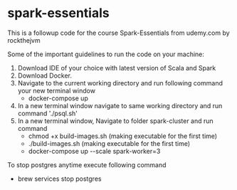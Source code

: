 # spark-essentials

This is a followup code for the course Spark-Essentials from udemy.com by rockthejvm

Some of the important guidelines to run the code on your machine:

1. Download IDE of your choice with latest version of Scala and Spark
2. Download Docker.
3. Navigate to the current working directory and run following command your new terminal window
   - docker-compose up 
3. In a new terminal window navigate to same working directory and run command './psql.sh'
4. In a new terminal window, Navigate to folder spark-cluster and run command 
   - chmod +x build-images.sh (making executable for the first time)
   - ./build-images.sh (making executable for the first time)
   - docker-compose up --scale spark-worker=3


To stop postgres anytime execute following command
   - brew services stop postgres
